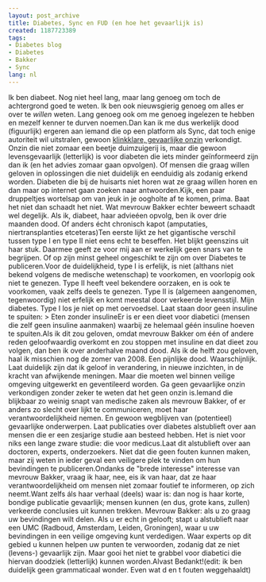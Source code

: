 ```yaml
---
layout: post_archive
title: Diabetes, Sync en FUD (en hoe het gevaarlijk is)
created: 1187723389
tags:
- Diabetes blog
- Diabetes
- Bakker
- Sync
lang: nl
---
```

Ik ben diabeet. Nog niet heel lang, maar lang genoeg om toch de achtergrond goed te weten. Ik ben ook nieuwsgierig genoeg om alles er over te _willen_ weten. Lang genoeg ook om me genoeg ingelezen te hebben en mezelf kenner te durven noemen.Dan kan ik me dus werkelijk dood (figuurlijk) ergeren aan iemand die op een platform als Sync, dat toch enige autoriteit wil uitstralen, gewoon [klinkklare, gevaarlijke onzin](http://sync.nl/eten-als-een-oermens-voorkomt-diabetes/2) verkondigt. Onzin die niet zomaar een beetje duimzuigerij is, maar die gewoon levensgevaarlijk (letterlijk) is voor diabeten die iets minder geïnformeerd zijn dan ik (en het advies zomaar gaan opvolgen). Of mensen die graag willen geloven in oplossingen die niet duidelijk en eenduidig als zodanig erkend worden. Diabeten die bij de huisarts niet horen wat ze graag willen horen en dan maar op internet gaan zoeken naar antwoorden.Kijk, een paar druppeltjes wortelsap om van jeuk in je oogholte af te komen, prima. Baat het niet dan schaadt het niet. Wat mevrouw Bakker echter beweert schaadt wel degelijk. Als ik, diabeet, haar advieéen opvolg, ben ik over drie maanden dood. Of anders écht chronisch kapot (amputaties, niertransplanties etceteras)Ten eerste lijkt ze het gigantische verschil tussen type I en type II niet eens echt te beseffen. Het blijkt geenszins uit haar stuk. Daarmee geeft ze voor mij aan er werkelijk geen snars van te begrijpen. Of op zijn minst geheel ongeschikt te zijn om over Diabetes te publiceren.Voor de duidelijkheid, type I is erfelijk, is niet (althans niet bekend volgens de medische wetenschap) te voorkomen, en voorlopig ook niet te genezen. Type II heeft veel bekendere oorzaken, en is ook te voorkomen, vaak zelfs deels te genezen. Type II is (algemeen aangenomen, tegenwoordig) niet erfelijk en komt meestal door verkeerde levensstijl. Mijn diabetes. Type I los je niet op met oervoedsel. Laat staan door geen insuline te spuiten: > Eten zonder insulineEr is er een dieet voor diabetici (mensen die zelf geen insuline aanmaken) waarbij ze helemaal géén insuline hoeven te spuiten.Als ik dit zou geloven, omdat mevrouw Bakker om één of andere reden geloofwaardig overkomt en zou stoppen met insuline en dat dieet zou volgen, dan ben ik over anderhalve maand dood. Als ik de helft zou geloven, haal ik misschien nog de zomer van 2008. Een pijnlijke dood. Waarschijnlijk. Laat duidelijk zijn dat ik geloof in verandering, in nieuwe inzichten, in de kracht van afwijkende meningen. Maar die moeten wel binnen veilige omgeving uitgewerkt en geventileerd worden. Ga geen gevaarlijke onzin verkondigen zonder zeker te weten dat het geen onzin is.Iemand die blijkbaar zo weinig snapt van medische zaken als mevrouw Bakker, of er  anders zo slecht over lijkt te communiceren, moet haar verantwoordelijkheid nemen. En gewoon wegblijven van (potentieel) gevaarlijke onderwerpen. Laat publicaties over diabetes alstublieft over aan mensen die er een zesjarige studie aan besteed hebben. Het is niet voor niks een lange zware studie: die voor medicus.Laat dit alstublieft over aan doctoren, experts, onderzoekers. Niet dat die geen fouten kunnen maken, maar zij weten in ieder geval een veiligere plek te vinden om hun bevindingen te publiceren.Ondanks de "brede interesse" interesse van mevrouw Bakker, vraag ik haar, nee, eis ik van haar, dat ze haar verantwoordelijkheid om mensen niet zomaar foutief te informeren, op zich neemt.Want zelfs áls haar verhaal (deels) waar is: dan nog is haar korte, bondige publicatie gevaarlijk; mensen kunnen (en dus, grote kans, zullen) verkeerde conclusies uit kunnen trekken. Mevrouw Bakker: als u zo graag uw bevindingen wilt delen. Als u er echt in gelooft; stapt u alstublieft naar een UMC (Radboud, Amsterdam, Leiden, Groningen), waar u uw bevindingen in een veilige omgeving kunt verdedigen. Waar experts op dit gebied u kunnen helpen uw punten te verwoorden, zodanig dat ze niet (levens-) gevaarlijk zijn. Maar gooi het niet te grabbel voor diabetici die hiervan doodziek (letterlijk) kunnen worden.Alvast Bedankt!(edit: ik ben duidelijk geen grammaticaal wonder. Even wat d en t fouten weggehaaldt)
